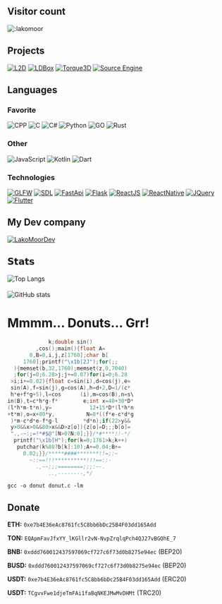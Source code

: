 ## Visitor count

![:lakomoor](https://count.getloli.com/get/@:lakomoor?theme=rule34)

## Projects
[![L2D](https://img.shields.io/badge/-L2D-000?&logo=c%2B%2B)](https://github.com/LakoMoor/L2D)
[![LDBox](https://img.shields.io/badge/-LDBox-000?&logo=c%2B%2B)](https://github.com/LakoMoor/LDBox)
[![Torque3D](https://img.shields.io/badge/-Torque3D-000?&logo=c%2B%2B)](https://github.com/TorqueGameEngines/Torque3D)
[![Source Engine](https://img.shields.io/badge/-SourceEngine-000?&logo=c%2B%2B)](https://github.com/nillerusr/source-engine)


## Languages
### Favorite
![CPP](https://img.shields.io/badge/-C++-000?&logo=c%2B%2B)
![C](https://img.shields.io/badge/-C-000?&logo=c)
![C#](https://img.shields.io/badge/-CSharp-000?&logo=CSharp)
![Python](https://img.shields.io/badge/-Python-000?&logo=Python)
![GO](https://img.shields.io/badge/-Golang-000?&logo=Go)
![Rust](https://img.shields.io/badge/-Rust-000?&logo=Rust)
### Other
![JavaScript](https://img.shields.io/badge/-JS-000?&logo=JavaScript)
![Kotlin](https://img.shields.io/badge/-Kotlin-000?&logo=Kotlin)
![Dart](https://img.shields.io/badge/-Dart-000?&logo=Dart)
### Technologies
[![GLFW](https://img.shields.io/badge/-GLFW-000?&logo=OpenGL)](https://www.glfw.org/)
[![SDL](https://img.shields.io/badge/-SDL-000?&logo=libsdl)](https://www.libsdl.org/)
[![FastApi](https://img.shields.io/badge/-FastApi-000?&logo=FastApi)](https://fastapi.tiangolo.com/)
[![Flask](https://img.shields.io/badge/-Flask-000?&logo=Flask)](https://flask.palletsprojects.com/)
[![ReactJS](https://img.shields.io/badge/-ReactJS-000?&logo=React)](https://reactjs.org/)
[![ReactNative](https://img.shields.io/badge/-ReactNative-000?&logo=React)](https://reactnative.dev/)
[![JQuery](https://img.shields.io/badge/-JQuery-000?&logo=JQuery)](https://jquery.com/)
[![Flutter](https://img.shields.io/badge/-Flutter-000?&logo=Flutter)](https://www.Flutter.dev/)


## My Dev company
[![LakoMoorDev](https://img.shields.io/badge/-LakoMoorDev-000?&logo=c%2B%2B)](https://github.com/LakoMoorDev)

## 𝗦𝘁𝗮𝘁𝘀
![Top Langs](https://github-readme-stats.vercel.app/api/top-langs/?username=lakomoor&layout=compact&theme=dracula)
####
![GitHub stats](https://github-readme-stats.vercel.app/api?username=lakomoor&show_icons=true&theme=dracula)

# Mmmm… Donuts... Grr! 
```c
             k;double sin()
         ,cos();main(){float A=
       0,B=0,i,j,z[1760];char b[
     1760];printf("\x1b[2J");for(;;
  ){memset(b,32,1760);memset(z,0,7040)
  ;for(j=0;6.28>j;j+=0.07)for(i=0;6.28
 >i;i+=0.02){float c=sin(i),d=cos(j),e=
 sin(A),f=sin(j),g=cos(A),h=d+2,D=1/(c*
 h*e+f*g+5),l=cos      (i),m=cos(B),n=s\
in(B),t=c*h*g-f*        e;int x=40+30*D*
(l*h*m-t*n),y=            12+15*D*(l*h*n
+t*m),o=x+80*y,          N=8*((f*e-c*d*g
 )*m-c*d*e-f*g-l        *d*n);if(22>y&&
 y>0&&x>0&&80>x&&D>z[o]){z[o]=D;;;b[o]=
 ".,-~:;=!*#$@"[N>0?N:0];}}/*#****!!-*/
  printf("\x1b[H");for(k=0;1761>k;k++)
   putchar(k%80?b[k]:10);A+=0.04;B+=
     0.02;}}/*****####*******!!=;:~
       ~::==!!!**********!!!==::-
         .,~~;;;========;;;:~-.
             ..,--------,*/

```
```shell
gcc -o donut donut.c -lm
```

## Donate
**ETH:** `0xe7b4E36eAc8761fc5C8bb6bDc25B4F03dd165Add` 

**TON:** `EQApmFavJfxYY_lKGllr2vN-NvpZrqlqPch4QJ27vBGOhE_7`

**BNB:** `0xddd760012437597069cf727c6f73d0b8275e94ec` (BEP20)

**BUSD:** `0xddd760012437597069cf727c6f73d0b8275e94ec` (BEP20)

**USDT:** `0xe7b4E36eAc8761fc5C8bb6bDc25B4F03dd165Add` (ERC20)

**USDT:** `TCgvvFwe1djeTmFAi1faBqNKEJMwMvDHMt` (TRC20)
<!--
git status
git commit -m "Text" <file/folder>
git push
-->
